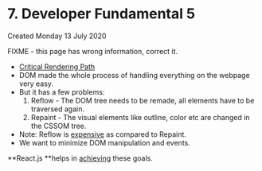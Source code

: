 # 7. Developer Fundamental 5

Created Monday 13 July 2020

FIXME - this page has wrong information, correct it.

- [Critical Rendering Path](https://bitsofco.de/understanding-the-critical-rendering-path/)
- DOM made the whole process of handling everything on the webpage very easy.
- But it has a few problems:
  1.  Reflow - The DOM tree needs to be remade, all elements have to be traversed again.
  2.  Repaint - The visual elements like outline, color etc are changed in the CSSOM tree.
- Note: Reflow is [expensive](https://areknawo.com/dom-performance-case-study/#commento-login-box-container) as compared to Repaint.
- We want to minimize DOM manipulation and events.

**React.js **helps in [achieving](https://www.youtube.com/watch?v=mLMfx8BEt8g&ab_channel=FullstackAcademy) these goals.
